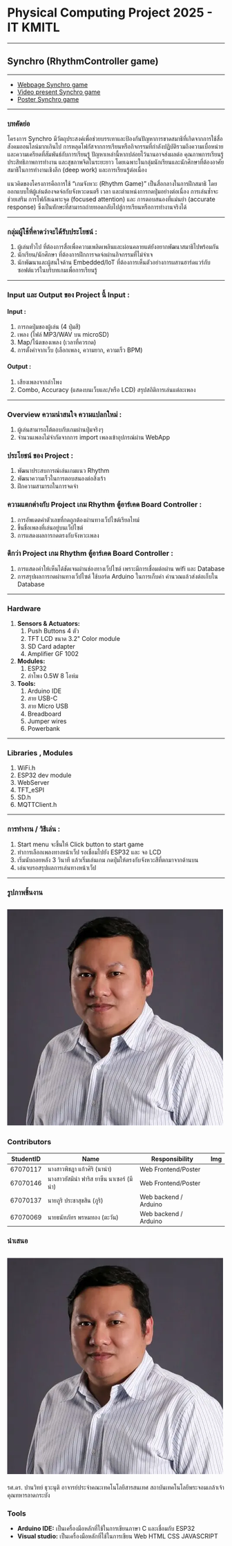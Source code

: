 # Physical Computing Project 2025 - IT KMITL

---

## Synchro (RhythmController game)

---

- [Webpage Synchro game](https://ganksterphy.github.io/Synchro/)
- [Video present Synchro game](https://youtube.com)
- [Poster Synchro game](https://youtube.com)
  
---

### บทคัดย่อ

โครงการ Synchro มีวัตถุประสงค์เพื่อช่วยบรรเทาและป้องกันปัญหาการขาดสมาธิที่เกิดจากการใช้สื่อสังคมออนไลน์มากเกินไป การหลุดโฟกัสจากการเรียนหรือกิจกรรมที่กำลังปฏิบัติรวมถึงความเบื่อหน่ายและความเครียดที่สัมพันธ์กับการเรียนรู้ ปัญหาเหล่านี้หากปล่อยไว้นานอาจส่งผลต่อ คุณภาพการเรียนรู้ ประสิทธิภาพการทำงาน และสุขภาพจิตในระยะยาว โดยเฉพาะในกลุ่มนักเรียนและนักศึกษาที่ต้องอาศัยสมาธิในการทำงานเชิงลึก (deep work) และการเรียนรู้ต่อเนื่อง

แนวคิดของโครงการคือการใช้ “เกมจังหวะ (Rhythm Game)” เป็นสื่อกลางในการฝึกสมาธิ โดยออกแบบให้ผู้เล่นต้องจดจ่อกับจังหวะดนตรี เวลา และตำแหน่งการกดปุ่มอย่างต่อเนื่อง การเล่นซ้ำจะช่วยเสริม การโฟกัสเฉพาะจุด (focused attention) และ การตอบสนองที่แม่นยำ (accurate response) ซึ่งเป็นทักษะที่สามารถถ่ายทอดกลับไปสู่การเรียนหรือการทำงานจริงได้

---

### กลุ่มผู้ใช้ที่คาดว่าจะได้รับประโยชน์ :
1. ผู้เล่นทั่วไป ที่ต้องการสื่อเพื่อความเพลิดเพลินและผ่อนคลายแต่ยังอยากพัฒนาสมาธิไปพร้อมกัน
2. นักเรียน/นักศึกษา ที่ต้องการฝึกการจดจ่อผ่านกิจกรรมที่ไม่จำเจ
3. นักพัฒนาและผู้สนใจด้าน Embedded/IoT ที่ต้องการเห็นตัวอย่างการผสานฮาร์ดแวร์กับซอฟต์แวร์ในบริบทเกมเพื่อการเรียนรู้

---
### Input และ Output ของ Project นี้ Input :
#### Input : 
1. การกดปุ่มของผู้เล่น (4 ปุ่มสี)
2. เพลง (ไฟล์ MP3/WAV บน microSD)
3. Map/โน้ตของเพลง (เวลาที่ควรกด)
4. การตั้งค่าจากเว็บ (เลือกเพลง, ความยาก, ความเร็ว BPM)
#### Output : 
1. เสียงเพลงจากลำโพง
2. Combo, Accuracy (แสดงบนเว็บและ/หรือ LCD) สรุปสถิติการเล่นแต่ละเพลง

---

### Overview ความน่าสนใจ ความแปลกใหม่ :
1. ผู้เล่นสามารถโต้ตอบกับเกมผ่านปุ่มจริงๆ
2. จำนวนเพลงไม่จำกัดจากการ import เพลงเข้าอุปกรณ์ผ่าน WebApp
### ประโยชน์​ ของ Project :
1. พัฒนาประสบการณ์เล่นเกมแนว Rhythm
2. พัฒนาความเร็วในการตอบสนองต่อสิ่งเร้า
3. ฝึกความสามารถในการจดจำ
### ความแตกต่างกับ Project เกม Rhythm ตู้อาร์เคด Board Controller :
1. การอัพเดตค่าตัวเลขที่กดถูกต้องผ่านทางเว็ปไซต์เรียลไทม์
2. ขึ้นชื่อเพลงที่เล่นอยู่บนเว็ปไซต์
3. การแสดงผลการกดตรงกับจังหวะเพลง
### ดีกว่า Project เกม Rhythm ตู้อาร์เคด Board Controller :
1. การแสดงค่าให้เห็นได้ชัดเจนผ่านช่องทางเว็ปไซต์ เพราะมีการเชื่อมต่อผ่าน wifi และ Database
2. การสรุปผลการกดผ่านทางเว็ปไซต์ ใช้บอร์ด Arduino ในการเก็บค่า คำนวณแล้วส่งต่อเก็บใน Database

---

### Hardware
1. **Sensors & Actuators:** 
    1. Push Buttons 4 ตัว 
    2. TFT LCD ขนาด 3.2" Color module
    3. SD Card adapter
    4. Amplifier GF 1002
2. **Modules:** 
    1. ESP32
    2. ลำโพง 0.5W 8 โอห์ม
3. **Tools:**  
    1. Arduino IDE
    2. สาย USB-C
    3. สาย Micro USB
    4. Breadboard
    5. Jumper wires
    6. Powerbank

---

### Libraries , Modules
1. WiFi.h
2. ESP32 dev module
3. WebServer
4. TFT_eSPI
5. SD.h
6. MQTTClient.h

---

### การทำงาน / วิธีเล่น :
1. Start menu จะขึ้นให้ Click button to start game
2. ทำการเลือกเพลงทางหน้าเว็ป รอเชื่อมไปยัง ESP32 และ จอ LCD
3. เริ่มนับถอยหลัง 3 วินาที แล้วเริ่มเล่นเกม กดปุ่มให้ตรงกับจังหวะสีที่ตกมาจากด้านบน
4. เล่นจบรอสรุปผลการเล่นทางหน้าเว็ป

---

### รูปภาพชิ้นงาน
## ![Synchou](/SynchroController/Teacher.png)

### Contributors

| StudentID       | Name                                  | Responsibility                      | Img                                                                             |
|----------|---------------------------------------|--------------------------------|---------------------------------------------------------------------------------|
| 67070117 | นางสาวพิชฎา แก้วศิริ (นาน่า)          | Web Frontend/Poster | |
| 67070146 | นางสาวยัสมิน่า ฟาริส ยาซีน นาเซอร์ (มีน่า) | Web Frontend/Poster | |
| 67070137 | นายภูริ ประชาสุขสิน  (ภูริ)          | Web backend / Arduino | |
| 67070069 | นายธนัทภัทร พรหมทอง (ตะวัน)        | Web backend / Arduino | |


### นำเสนอ
## ![Teacher](/SynchroController/Teacher.png)
รศ.ดร. ปานวิทย์ ธุวะนุติ
อาจารย์ประจำคณะเทคโนโลยีสารสนเทศ สถาบันเทคโนโลยีพระจอมเกล้าเจ้าคุณทหารลาดกระบัง
### Tools
- **Arduino IDE:** เป็นเครื่องมือหลักที่ใช้ในการเขียนภาษา C และเชื่อมกับ ESP32
- **Visual studio:** เป็นเครื่องมือหลักที่ใช้ในการเขียน Web HTML CSS JAVASCRIPT
